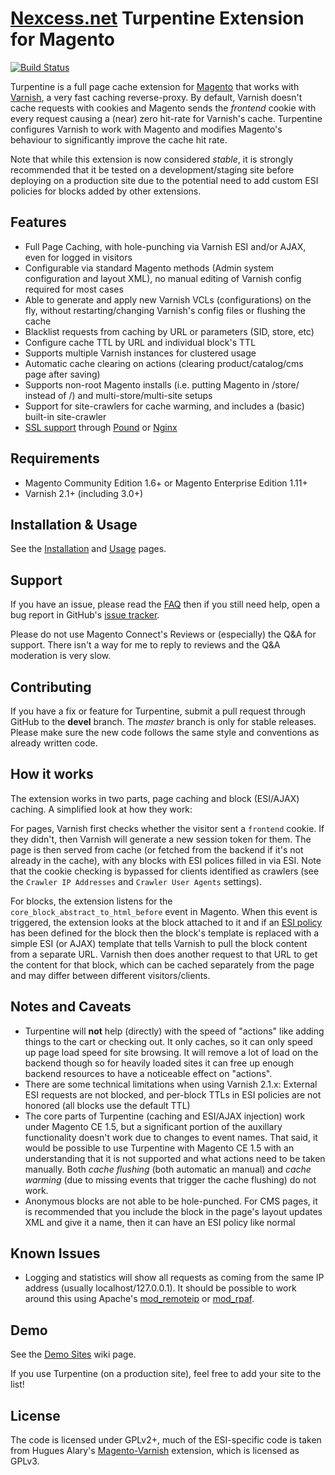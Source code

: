 # [Nexcess.net](https://www.nexcess.net/) Turpentine Extension for Magento
[![Build Status](https://travis-ci.org/Flagbit/magento-turpentine.svg)](https://travis-ci.org/Flagbit/magento-turpentine)

Turpentine is a full page cache extension for [Magento](https://www.magentocommerce.com/)
that works with [Varnish](https://www.varnish-cache.org/), a very fast caching reverse-proxy. By
default, Varnish doesn't cache requests with cookies and Magento sends the
*frontend* cookie with every request causing a (near) zero hit-rate for Varnish's cache.
Turpentine configures Varnish to work with Magento and modifies Magento's
behaviour to significantly improve the cache hit rate.

Note that while this extension is now considered *stable*, it is strongly
recommended that it be tested on a development/staging site before deploying
on a production site due to the potential need to add custom ESI policies
for blocks added by other extensions.

## Features

  * Full Page Caching, with hole-punching via Varnish ESI and/or AJAX, even for
  logged in visitors
  * Configurable via standard Magento methods (Admin system configuration and
  layout XML), no manual editing of Varnish config required for most cases
  * Able to generate and apply new Varnish VCLs (configurations) on the fly,
  without restarting/changing Varnish's config files or flushing the cache
  * Blacklist requests from caching by URL or parameters (SID, store, etc)
  * Configure cache TTL by URL and individual block's TTL
  * Supports multiple Varnish instances for clustered usage
  * Automatic cache clearing on actions (clearing product/catalog/cms page after saving)
  * Supports non-root Magento installs (i.e. putting Magento in /store/ instead
  of /) and multi-store/multi-site setups
  * Support for site-crawlers for cache warming, and includes a (basic)
  built-in site-crawler
  * [SSL support](https://github.com/nexcess/magento-turpentine/wiki/SSL_Support)
  through [Pound](http://www.apsis.ch/pound) or [Nginx](http://nginx.org/)

## Requirements

  * Magento Community Edition 1.6+ or Magento Enterprise Edition 1.11+
  * Varnish 2.1+ (including 3.0+)

## Installation & Usage

See the [Installation](https://github.com/nexcess/magento-turpentine/wiki/Installation)
and [Usage](https://github.com/nexcess/magento-turpentine/wiki/Usage) pages.

## Support

If you have an issue, please read the [FAQ](https://github.com/nexcess/magento-turpentine/wiki/FAQ)
then if you still need help, open a bug report in GitHub's
[issue tracker](https://github.com/nexcess/magento-turpentine/issues).

Please do not use Magento Connect's Reviews or (especially) the Q&A for support.
There isn't a way for me to reply to reviews and the Q&A moderation is very slow.

## Contributing

If you have a fix or feature for Turpentine, submit a pull request through GitHub
to the **devel** branch. The *master* branch is only for stable releases. Please
make sure the new code follows the same style and conventions as already written
code.

## How it works

The extension works in two parts, page caching and block (ESI/AJAX) caching. A
simplified look at how they work:

For pages, Varnish first checks whether the visitor sent a ``frontend`` cookie.
If they didn't, then Varnish will generate a new session token for them. The page
is then served from cache (or fetched from the backend if it's not already in
the cache), with any blocks with ESI polices filled in via ESI. Note that the
cookie checking is bypassed for clients identified as crawlers (see the
``Crawler IP Addresses`` and ``Crawler User Agents`` settings).

For blocks, the extension listens for the ``core_block_abstract_to_html_before``
event in Magento. When this event is triggered, the extension looks at the block
attached to it and if an [ESI policy](https://github.com/nexcess/magento-turpentine/wiki/ESI_Cache_Policy)
has been defined for the block then the
block's template is replaced with a simple ESI (or AJAX) template that tells Varnish to
pull the block content from a separate URL. Varnish then does another request to
that URL to get the content for that block, which can be cached separately from
the page and may differ between different visitors/clients.

## Notes and Caveats

  * Turpentine will **not** help (directly) with the speed of "actions" like adding things
  to the cart or checking out. It only caches, so it can only speed up page load
  speed for site browsing. It will remove a lot of load on the backend though so
  for heavily loaded sites it can free up enough backend resources to have a
  noticeable effect on "actions".
  * There are some technical limitations when using Varnish 2.1.x: External ESI
  requests are not blocked, and per-block TTLs in ESI policies are not honored
  (all blocks use the default TTL)
  * The core parts of Turpentine (caching and ESI/AJAX injection) work under Magento CE 1.5, but a significant
  portion of the auxillary functionality doesn't work due to changes to event names. That
  said, it would be possible to use Turpentine with Magento CE 1.5 with an understanding
  that it is not supported and what actions need to be taken manually. Both
  *cache flushing* (both automatic an manual) and *cache warming* (due to
  missing events that trigger the cache flushing) do not work.
  * Anonymous blocks are not able to be hole-punched. For CMS pages, it is
  recommended that you include the block in the page's layout updates XML and
  give it a name, then it can have an ESI policy like normal

## Known Issues

  * Logging and statistics will show all requests as coming from the same IP address
  (usually localhost/127.0.0.1). It should be possible to work around this using
  Apache's [mod_remoteip](http://httpd.apache.org/docs/trunk/mod/mod_remoteip.html)
  or [mod_rpaf](http://www.stderr.net/apache/rpaf/).

## Demo

See the [Demo Sites](https://github.com/nexcess/magento-turpentine/wiki/Demo-Sites)
wiki page.

If you use Turpentine (on a production site), feel free to add your site to the
list!

## License

The code is licensed under GPLv2+, much of the ESI-specific code is taken from
Hugues Alary's [Magento-Varnish](https://github.com/huguesalary/Magento-Varnish)
extension, which is licensed as GPLv3.
